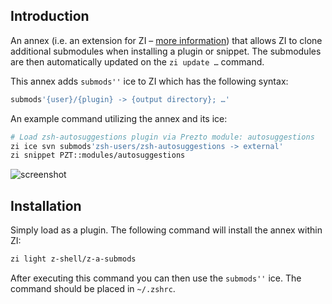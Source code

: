 ## Introduction

An annex (i.e. an extension for ZI – [more information](../Annexes/))
that allows ZI to clone additional submodules when installing a plugin or
snippet. The submodules are then automatically updated on the `zi update …`
command.

This annex adds `submods''` ice to ZI which has the following syntax:

```zsh
submods'{user}/{plugin} -> {output directory}; …'
```

An example command utilizing the annex and its ice:

```zsh
# Load zsh-autosuggestions plugin via Prezto module: autosuggestions
zi ice svn submods'zsh-users/zsh-autosuggestions -> external'
zi snippet PZT::modules/autosuggestions
```

![screenshot](img/z-p-submods.png)

## Installation

Simply load as a plugin. The following command will install the annex within
ZI:

```zsh
zi light z-shell/z-a-submods
```

After executing this command you can then use the `submods''` ice. The command
should be placed in `~/.zshrc`.
